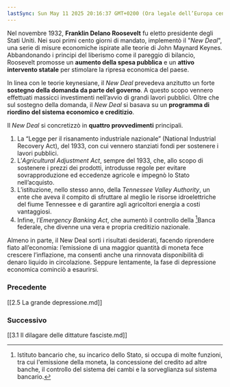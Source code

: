 ```yaml
---
lastSync: Sun May 11 2025 20:16:37 GMT+0200 (Ora legale dell’Europa centrale)
---
```

Nel novembre 1932, **Franklin Delano Roosevelt** fu eletto presidente degli Stati Uniti. Nei suoi primi cento giorni di mandato, implementò il "*New Deal*", una serie di misure economiche ispirate alle teorie di John Maynard Keynes. Abbandonando i principi del liberismo come il pareggio di bilancio, Roosevelt promosse un **aumento della spesa pubblica** e un **attivo intervento statale** per stimolare la ripresa economica del paese.

In linea con le teorie keynesiane, il *New Deal* prevedeva anzitutto un forte **sostegno della domanda da parte del governo**. A questo scopo vennero effettuati massicci investimenti nell’avvio di grandi lavori pubblici. Oltre che sul sostegno della domanda, il *New Deal* si basava su un **programma di riordino del sistema economico e creditizio**.

Il *New Deal* si concretizzò in **quattro provvedimenti** principali.
1. La “Legge per il risanamento industriale nazionale” (National Industrial Recovery Act), del 1933, con cui vennero stanziati fondi per sostenere i lavori pubblici.
2. L’*Agricultural Adjustment Act*, sempre del 1933, che, allo scopo di sostenere i prezzi dei prodotti, introdusse regole per evitare sovrapproduzione ed eccedenze agricole e impegnò lo Stato nell’acquisto.
3. L’istituzione, nello stesso anno, della *Tennessee Valley Authority*, un ente che aveva il compito di sfruttare al meglio le risorse idroelettriche del fiume Tennessee e di garantire agli agricoltori energia a costi vantaggiosi.
4. Infine, l’*Emergency Banking Act*, che aumentò il controllo della [^1]Banca federale, che divenne una vera e propria creditizio nazionale.

Almeno in parte, il New Deal sortì i risultati desiderati, facendo riprendere fiato all’economia: l’emissione di una maggior quantità di moneta fece crescere l’inflazione, ma consentì anche una rinnovata disponibilità di denaro liquido in circolazione. Seppure lentamente, la fase di depressione economica cominciò a esaurirsi.

[^1]: Istituto bancario che, su incarico dello Stato, si occupa di molte funzioni, tra cui l'emissione della moneta, la concessione del credito ad altre banche, il controllo del sistema dei cambi e la sorveglianza sul sistema bancario.


### Precedente
[[2.5 La grande depressione.md]]

### Successivo
[[3.1 Il dilagare delle dittature fasciste.md]]